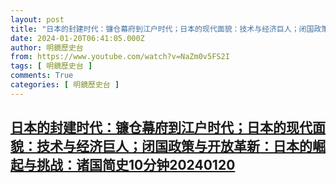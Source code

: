 ```yaml
---
layout: post
title: "日本的封建时代：镰仓幕府到江户时代；日本的现代面貌：技术与经济巨人；闭国政策与开放革新：日本的崛起与挑战：诸国简史10分钟20240120"
date: 2024-01-20T06:41:05.000Z
author: 明鏡歷史台
from: https://www.youtube.com/watch?v=NaZm0v5FS2I
tags: [ 明鏡歷史台 ]
comments: True
categories: [ 明鏡歷史台 ]
---
```

<!--1705732865000-->
[日本的封建时代：镰仓幕府到江户时代；日本的现代面貌：技术与经济巨人；闭国政策与开放革新：日本的崛起与挑战：诸国简史10分钟20240120](https://www.youtube.com/watch?v=NaZm0v5FS2I)
------

<div>

</div>
